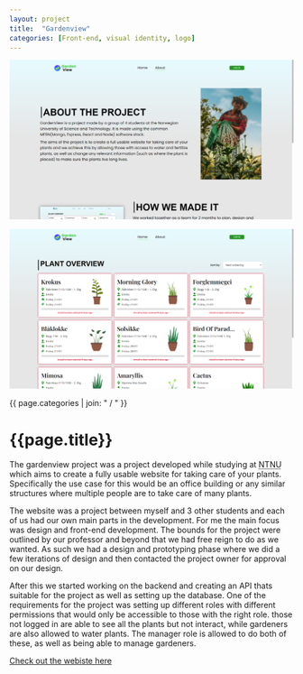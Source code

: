 ```yaml
---
layout: project
title:  "Gardenview"
categories: [Front-end, visual identity, logo]
---
```


<div id="column1_6">
	<p><img src="/media/images/gardenview_1.png" class="zoom"></p>	
	<p><img src="/media/images/gardenview_2.png" class="zoom"></p>
</div>

<div id="column6_13">
	<span id="projectCats">{{ page.categories | join: " / " }}</span>
	<h1>{{page.title}}</h1>
	<p>
		The gardenview project was a project developed while studying at <acronym title="Norges teknisk-naturvitenskapelige universitet">NTNU</acronym> which aims to create a fully usable website for taking care of your plants. Specifically the use case for this would be an office building or any similar structures where multiple people are to take care of many plants.
	</p>	
	<p>
		The website was a project between myself and 3 other students and each of us had our own main parts in the development. For me the main focus was design and front-end development. The bounds for the project were outlined by our professor and beyond that we had free reign to do as we wanted. As such we had a design and prototyping phase where we did a few iterations of design and then contacted the project owner for approval on our design.
	</p>
	<p>
		After this we started working on the backend and creating an API thats suitable for the project as well as setting up the database. One of the requirements for the project was setting up different roles with different permissions that would only be accessible to those with the right role. those not logged in are able to see all the plants but not interact, while gardeners are also allowed to water plants. The manager role is allowed to do both of these, as well as being able to manage gardeners.
	</p>
	<p><a href="https://gardenview.netlify.app/" target="_blank">Check out the webiste here</a></p>
</div>